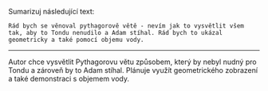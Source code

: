 Sumarizuj následující text:

```
Rád bych se věnoval pythagorově větě - nevím jak to vysvětlit všem tak, aby to Tondu nenudilo a Adam stíhal. Rád bych to ukázal geometricky a také pomocí objemu vody.
```

---

<!-- chatcmpl-74DYUSB7Lq3aP73fDlhc9qiEv0CUW -->

Autor chce vysvětlit Pythagorovu větu způsobem, který by nebyl nudný pro Tondu a zároveň by to Adam stíhal. Plánuje využít geometrického zobrazení a také demonstraci s objemem vody.
